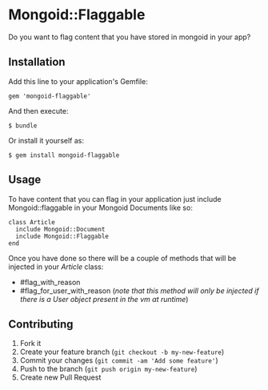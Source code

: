 # Mongoid::Flaggable

Do you want to flag content that you have stored in mongoid in your app?

## Installation

Add this line to your application's Gemfile:

    gem 'mongoid-flaggable'

And then execute:

    $ bundle

Or install it yourself as:

    $ gem install mongoid-flaggable

## Usage

To have content that you can flag in your application just include 
Mongoid::flaggable in your Mongoid Documents like so:

    class Article
      include Mongoid::Document
      include Mongoid::Flaggable
    end

Once you have done so there will be a couple of methods that will be 
injected in your _Article_ class: 

  - \#flag_with_reason
  - \#flag_for_user_with_reason (_note that this method will only be 
    injected if there is a User object present in the vm at runtime_)
 

## Contributing

1. Fork it
2. Create your feature branch (`git checkout -b my-new-feature`)
3. Commit your changes (`git commit -am 'Add some feature'`)
4. Push to the branch (`git push origin my-new-feature`)
5. Create new Pull Request
